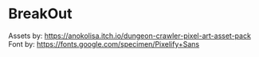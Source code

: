 # BreakOut
Assets by: https://anokolisa.itch.io/dungeon-crawler-pixel-art-asset-pack
Font by: https://fonts.google.com/specimen/Pixelify+Sans
